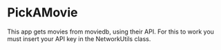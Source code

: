 # PickAMovie

This app gets movies from moviedb, using their API.  For this to work you must insert your API key in the NetworkUtils class.

